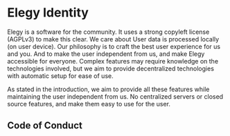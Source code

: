 # Elegy Identity

Elegy is a software for the community. It uses a strong copyleft license (AGPLv3) to make this clear. We care about User data is processed locally (on user device).
Our philosophy is to craft the best user experience for us and you. And to make the user independent from us, and make Elegy accessible for everyone. Complex features may require knowledge on the technologies involved, but we aim to provide decentralized technologies with automatic setup for ease of use.

As stated in the introduction, we aim to provide all these features while maintaining the user independent from us. No centralized servers or closed source features, and make them easy to use for the user.

## Code of Conduct
